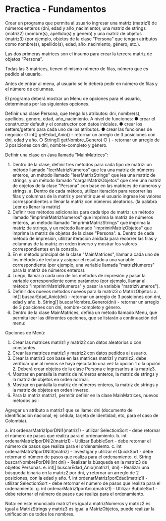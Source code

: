 # Practica - Fundamentos

Crear un programa que permita al usuario ingresar una matriz (matriz1) de números enteros (dni, edad y año_nacimiento), una matriz de strings (matriz2) (nombre(s), apellido(s) y genero) y una matriz de objetos (matriz3) (por ejemplo, objetos de la clase "Persona" que tengan atributos como nombre(s), apellido(s), edad, año_nacimiento, género, etc.). 

Las dos primeras matrices son el insumo para crear la tercera matriz de objetos “Persona”.

Todas las 3 matrices, tienen el mismo número de filas, número que es pedido al usuario.

Antes de entrar al menu, al usuario se le deberá pedir en número de filas y el número de columnas.

El programa deberá mostrar un Menu de opciones para el usuario, determinada por las siguientes opciones.

Definir una clase Persona, que tenga los atributos: dni, nombre(s), apellidos, genero, edad, año_nacimiento. A nivel de funciones:
●	crear el constructor default y el constructor con datos iniciales.
●	crear los setters/getters para cada uno de los atributos.
●	crear las funciones de negocio:
○	int[] getEdad_Anio() - retornar un arreglo de 3 posiciones con dni, edad y año.
○	String[] getNombre_Genero(
○	) - retornar un arreglo de 3 posiciones con dni, nombre-completo y género.






Definir una clase en Java llamada "MainMatrices":
 
1.	Dentro de la clase, definir tres métodos para cada tipo de matriz: un método llamado "leerMatrizNumeros" que lea una matriz de números enteros, un método llamado "leerMatrizStrings" que lea una matriz de strings, y un método llamado "cargarMatrizObjetos" que cree una matriz de objetos de la clase "Persona" con base en las matrices de números y strings.
a.	Dentro de cada método, utilizar iteración para recorrer las filas y columnas de la matriz y permitir que el usuario ingrese los valores correspondientes o llenar la matriz con números aleatorios. (la palabra Leer es llenar la matriz)
2.	Definir tres métodos adicionales para cada tipo de matriz: un método llamado "imprimirMatrizNumeros" que imprima la matriz de números enteros, un método llamado "imprimirMatrizStrings" que imprima la matriz de strings, y un método llamado "imprimirMatrizObjetos" que imprima la matriz de objetos de la clase "Persona".
a.	Dentro de cada método de impresión, utilizar iteración anidada para recorrer las filas y columnas de la matriz en orden inverso y mostrar los valores correspondientes en la consola.
3.	En el método principal de la clase "MainMatrices", llamar a cada uno de los métodos de lectura y asignar el resultado a una variable correspondiente (por ejemplo, una variable llamada "matrizNumeros" para la matriz de números enteros).
4.	Luego, llamar a cada uno de los métodos  de impresión y pasar la variable correspondiente como parámetro (por ejemplo, llamar al método "imprimirMatrizNumeros" y pasar la variable "matrizNumeros").
5.	Definir dos nuevos métodos nuevos para la matriz3 o MatrizObjetos:
a.	int[] buscarEdad_Anio(dni) - retornar un arreglo de 3 posiciones con dni, edad y año.
b.	String[] buscarNombre_Genero(dni) - retornar un arreglo de 3 posiciones con dni, nombre-completo y género.
6.	Dentro de la clase MainMatrices, defina un método llamado Menu, que permita leer las diferentes opciones, que se listarán a continuación del menu:

Opciones de Menú:

1.	Crear las matrices matriz1 y matriz2 con datos aleatorios o con constantes.
2.	Crear las matrices matriz1 y matriz2 con datos pedidos al usuario.
3.	Crear la matriz3 con base en las matrices matriz1 y matriz2, debe verificar que al menos se haya ejecutado una vez la opción 1 o la opción 2. Deberá crear objetos de la clase Persona e ingresarlos a la matriz3.
4.	Mostrar en pantalla la matriz de números enteros, la matriz de strings y la matriz de objetos en orden normal.
5.	Mostrar en pantalla la matriz de números enteros, la matriz de strings y la matriz de objetos en orden inverso.
6.	Para la matriz matriz1, permitir definir en la clase MainMatrices, nuevos métodos así:

Agregar un atributo a matriz1 que se llame: dni (documento de identificación nacional, ej: cédula, tarjeta de identidad, etc, para el caso de Colombia).

a.	int ordenarMatriz1porDNI1(matriz1) - utilizar SelectionSort - debe retornar el número de pasos que realiza para el ordenamiento.
b.	int ordenarMatriz1porDNI2(matriz1) - Utilizar BubbleSort - debe retornar el número de pasos que realiza para el ordenamiento.
c.	int ordenarMatriz1porDNI3(matriz) - Investigar y utilizar el QuickSort - debe retornar el número de pasos que realiza para el ordenamiento.
d.	String buscarNombrePorDNI(int dni) - Realizar la búsqueda en la matriz3 de objetos Personas.
e.	int[] buscarEdad_Anio(matriz1, dni) - Realizar una búsqueda binaria en la matriz2 por dni, y retornar un arreglo de 2 posiciones, con la edad y año.
f.	int ordenarMatriz1porEdad(matriz1) - utilizar SelectionSort - debe retornar el número de pasos que realiza para el ordenamiento.
g.	int ordenarMatriz1porAnio(matriz1) - Utilizar BubbleSort - debe retornar el número de pasos que realiza para el ordenamiento.

Nota: en este enunciado matriz1 es igual a matrizNumeros y matriz2 es igual a MatrizStrings y matriz3 es igual a MatrizObjetos, puede realizar la unificación de todos los nombres.
